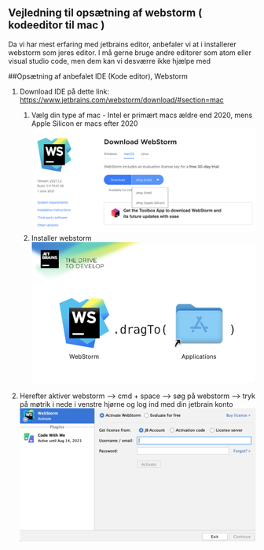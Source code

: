 ## Vejledning til opsætning af webstorm ( kodeeditor til mac )
Da vi har mest erfaring med jetbrains editor, anbefaler vi at i installerer webstorm som jeres editor. 
I må gerne bruge andre editorer som atom eller visual studio code, men dem kan vi desværre ikke hjælpe med 

##Opsætning af anbefalet IDE (Kode editor), Webstorm
1. Download IDE på dette link: https://www.jetbrains.com/webstorm/download/#section=mac
   1. Vælg din type af mac - Intel er primært macs ældre end 2020, mens Apple Silicon er macs efter 2020
   ![Screenshot](billeder/screenshot1.png)
   2. Installer webstorm
    ![Screenshot](billeder/screenshot2.png)
      
2. Herefter aktiver webstorm --> cmd + space --> søg på webstorm --> tryk på møtrik i nede i venstre hjørne
  og log ind med din jetbrain konto
  ![Screenshot](billeder/screenshot3.png)
